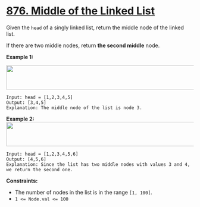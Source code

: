 # [876. Middle of the Linked List](https://leetcode.com/problems/middle-of-the-linked-list/description/)

Given the `head` of a singly linked list, return the middle node of the linked list.

If there are two middle nodes, return **the second middle**  node.

**Example 1:** 

<img alt="" src="https://assets.leetcode.com/uploads/2021/07/23/lc-midlist1.jpg" style="width: 544px; height: 65px;">

```
Input: head = [1,2,3,4,5]
Output: [3,4,5]
Explanation: The middle node of the list is node 3.
```


**Example 2:** 
<img alt="" src="https://assets.leetcode.com/uploads/2021/07/23/lc-midlist2.jpg" style="width: 664px; height: 65px;">

```
Input: head = [1,2,3,4,5,6]
Output: [4,5,6]
Explanation: Since the list has two middle nodes with values 3 and 4, we return the second one.
```

**Constraints:** 

- The number of nodes in the list is in the range `[1, 100]`.
- `1 <= Node.val <= 100`